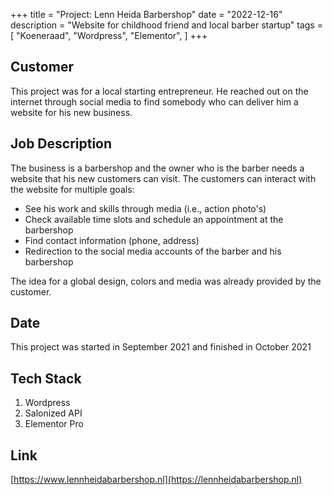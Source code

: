 +++
title = "Project: Lenn Heida Barbershop"
date = "2022-12-16"
description = "Website for childhood friend and local barber startup"
tags = [
    "Koeneraad",
    "Wordpress",
    "Elementor",
]
+++

## Customer

This project was for a local starting entrepreneur.
He reached out on the internet through social media to find somebody who can deliver him a website for his new business.

## Job Description

The business is a barbershop and the owner who is the barber needs a website that his new customers can visit. The customers can interact with the website for multiple goals:

- See his work and skills through media (i.e., action photo's)
- Check available time slots and schedule an appointment at the barbershop
- Find contact information (phone, address)
- Redirection to the social media accounts of the barber and his barbershop

The idea for a global design, colors and media was already provided by the customer.

## Date

This project was started in September 2021 and finished in October 2021

## Tech Stack

1. Wordpress
2. Salonized API
3. Elementor Pro

## Link

[https://www.lennheidabarbershop.nl](https://lennheidabarbershop.nl)
